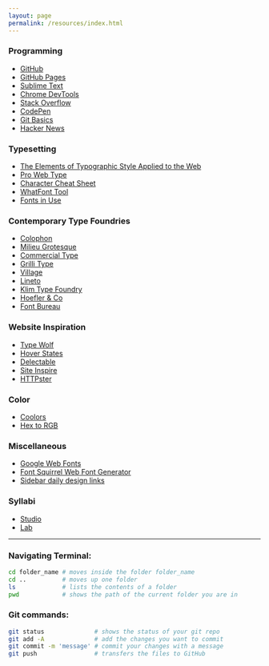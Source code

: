 ```yaml
---
layout: page
permalink: /resources/index.html
---
```


### Programming

- [GitHub](https://github.com/)
- [GitHub Pages](https://pages.github.com/)
- [Sublime Text](https://www.sublimetext.com/)
- [Chrome DevTools](https://developer.chrome.com/devtools)
- [Stack Overflow](http://stackoverflow.com/)
- [CodePen](http://codepen.io/)
- [Git Basics](http://rogerdudler.github.io/git-guide/)
- [Hacker News](https://news.ycombinator.com/)

### Typesetting

- [The Elements of Typographic Style Applied to the Web](http://webtypography.net/)
- [Pro Web Type](https://prowebtype.com/)
- [Character Cheat Sheet](https://www.typewolf.com/assets/typewolf_typography_cheatsheet.pdf)
- [WhatFont Tool](http://www.chengyinliu.com/whatfont.html)
- [Fonts in Use](http://fontsinuse.com/)

### Contemporary Type Foundries

- [Colophon](https://www.colophon-foundry.org/)
- [Milieu Grotesque](http://www.milieugrotesque.com/)
- [Commercial Type](https://commercialtype.com/)
- [Grilli Type](https://www.grillitype.com/)
- [Village](http://vllg.com/)
- [Lineto](https://lineto.com/)
- [Klim Type Foundry](https://klim.co.nz/)
- [Hoefler & Co](http://www.typography.com/)
- [Font Bureau](http://fontbureau.typenetwork.com/)

### Website Inspiration

- [Type Wolf](https://www.typewolf.com/)
- [Hover States](http://hoverstat.es/)
- [Delectable](http://www.ecogex.com/delectable/)
- [Site Inspire](https://www.siteinspire.com/)
- [HTTPster](https://httpster.net/2017/jan/)

### Color

- [Coolors](https://coolors.co/)
- [Hex to RGB](http://www.webpagefx.com/web-design/hex-to-rgb/)



### Miscellaneous

- [Google Web Fonts](http://www.google.com/fonts)
- [Font Squirrel Web Font Generator](http://www.fontsquirrel.com/tools/webfont-generator)
- [Sidebar daily design links](http://sidebar.io/)

### Syllabi

- [Studio](https://docs.google.com/document/d/1-LIN4FORlRYX5_45RADrhr3LfToIexXmyZGbMISJmYE)
- [Lab](https://docs.google.com/document/d/1gNgvpofgndUoILYK-CrLcgBZLtCq0qO_rVvKqQA0Q3I)


---

### Navigating Terminal:

```bash
cd folder_name # moves inside the folder folder_name
cd ..          # moves up one folder
ls             # lists the contents of a folder
pwd            # shows the path of the current folder you are in
```

### Git commands:

```bash
git status              # shows the status of your git repo
git add -A              # add the changes you want to commit
git commit -m 'message' # commit your changes with a message
git push                # transfers the files to GitHub
```
